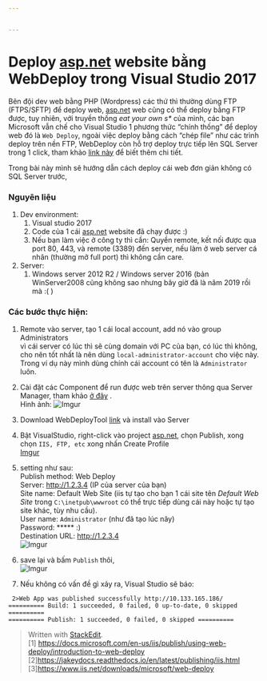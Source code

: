 ```yaml
---


---
```


<h1 id="deploy-asp.net-website-bằng-webdeploy-trong-visual-studio-2017">Deploy <a href="http://asp.net">asp.net</a> website bằng WebDeploy trong Visual Studio 2017</h1>
<p>Bên đội dev web bằng PHP (Wordpress) các thứ thì thường dùng FTP (FTPS/SFTP) để deploy web, <a href="http://asp.net">asp.net</a> web cũng có thể deploy bằng FTP được, tuy nhiên, với truyền thống <em>eat your own s*</em> của mình, các bạn Microsoft vẫn chế cho Visual Studio 1 phương thức “chính thống” để deploy web đó là <code>Web Deploy</code>, ngoài việc deploy bằng cách “chép file” như các trình deploy trên nền FTP, WebDeploy còn hỗ trợ deploy trực tiếp lên SQL Server trong 1 click, tham khảo <a href="1">link này</a> để biết thêm chi tiết.</p>
<p>Trong bài này mình sẽ hướng dẫn cách deploy cái web đơn giản không có SQL Server trước,</p>
<h3 id="nguyên-liệu">Nguyên liệu</h3>
<ol>
<li>Dev environment:
<ol>
<li>Visual studio 2017</li>
<li>Code của 1 cái <a href="http://asp.net">asp.net</a> website đã chạy được :)</li>
<li>Nếu bạn làm việc ở công ty thì cần: Quyền remote, kết nối được qua port 80, 443, và remote (3389) đến server, nếu làm ở web server cá nhân (thường mở full port) thì không cần care.</li>
</ol>
</li>
<li>Server:
<ol>
<li>Windows server 2012 R2 / Windows server 2016 (bản WinServer2008 cũng không sao nhưng bây giờ đã là năm 2019 rồi mà :( )</li>
</ol>
</li>
</ol>
<h3 id="các-bước-thực-hiện">Các bước thực hiện:</h3>
<ol>
<li>
<p>Remote vào server, tạo 1 cái local account, add nó vào group Administrators<br>
vì cái server có lúc thì sẽ cùng domain với PC của bạn, có lúc thì không, cho nên tốt nhất là nên dùng <code>local-administrator-account</code> cho việc này. Trong ví dụ này mình dùng chính cái account có tên là <code>Administrator</code> luôn.</p>
</li>
<li>
<p>Cài đặt các Component để run được web trên server thông qua Server Manager, tham khảo <a href="2">ở đây</a>  .<br>
Hình ảnh: <img src="https://i.imgur.com/EnBJ0Cx.png" alt="Imgur"></p>
</li>
<li>
<p>Download WebDeployTool <a href="3">link</a> và install vào Server</p>
</li>
<li>
<p>Bật VisualStudio, right-click vào project <a href="http://asp.net">asp.net</a>, chọn Publish, xong chọn <code>IIS, FTP, etc</code> xong nhấn Create Profile<br>
<a href="https://i.imgur.com/IPHY6iT.png">Imgur</a></p>
</li>
<li>
<p>setting như sau:<br>
Publish method: Web Deploy<br>
Server: <a href="http://1.2.3.4">http://1.2.3.4</a> (IP của server của bạn)<br>
Site name: Default Web Site (iis tự tạo cho bạn 1 cái site tên <em>Default Web Site</em> trong <code>C:\inetpub\wwwroot</code> có thể trực tiếp dùng cái này hoặc tự tạo site khác, tùy nhu cầu).<br>
User name: <code>Administrator</code> (như đã tạo lúc nãy)<br>
Password: ***** :)<br>
Destination URL: <a href="http://1.2.3.4">http://1.2.3.4</a><br>
<img src="https://i.imgur.com/zjlzMvZ.png" alt="Imgur"></p>
</li>
<li>
<p>save lại và bấm <code>Publish</code> thôi,<br>
<img src="https://i.imgur.com/L32siIQ.png" alt="Imgur"></p>
</li>
<li>
<p>Nếu không có vấn đề gì xảy ra, Visual Studio sẽ báo:</p>
</li>
</ol>
<pre><code> 2&gt;Web App was published successfully http://10.133.165.186/
========== Build: 1 succeeded, 0 failed, 0 up-to-date, 0 skipped ==========
========== Publish: 1 succeeded, 0 failed, 0 skipped ==========
</code></pre>
<blockquote>
<p>Written with <a href="https://stackedit.io/">StackEdit</a>.<br>
[1] <a href="https://docs.microsoft.com/en-us/iis/publish/using-web-deploy/introduction-to-web-deploy">https://docs.microsoft.com/en-us/iis/publish/using-web-deploy/introduction-to-web-deploy</a><br>
[2]<a href="https://jakeydocs.readthedocs.io/en/latest/publishing/iis.html">https://jakeydocs.readthedocs.io/en/latest/publishing/iis.html</a><br>
[3]<a href="https://www.iis.net/downloads/microsoft/web-deploy">https://www.iis.net/downloads/microsoft/web-deploy</a></p>
</blockquote>

